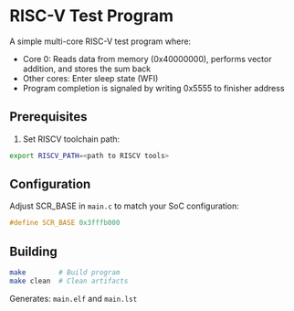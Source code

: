 
# RISC-V Test Program

A simple multi-core RISC-V test program where:
- Core 0: Reads data from memory (0x40000000), performs vector addition, and stores the sum back
- Other cores: Enter sleep state (WFI)
- Program completion is signaled by writing 0x5555 to finisher address

## Prerequisites

1. Set RISCV toolchain path:
```bash
export RISCV_PATH=<path to RISCV tools>
```

## Configuration

Adjust SCR_BASE in `main.c` to match your SoC configuration:
```c
#define SCR_BASE 0x3fffb000
```

## Building

```bash
make        # Build program
make clean  # Clean artifacts
```

Generates: `main.elf` and `main.lst`


